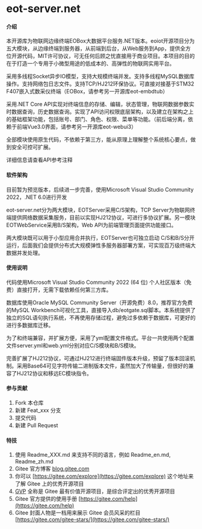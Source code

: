 # eot-server.net

#### 介绍
本开源库为物联网边缘终端EOBox大数据平台服务.NET版本。eoiot开源项目分为五大模块，从边缘终端到服务器，从前端到后台，从Web服务到App，提供全方位开源代码，MIT许可协议，可无任何后顾之忧直接用于商业项目。本项目的目的在于打造一个专用于小微型用途的低成本的、高弹性的物联网实用平台。

采用多线程Socket异步IO模型，支持大规模终端并发。支持多线程MySQL数据库操作。支持网络包日志文件。支持TCP/HJ212环保协议。可直接对接基于STM32 F407嵌入式数采仪终端（EOBox，请参考另一开源库eot-embdtub）

采用.NET Core API实现对终端信息的存储、编辑，状态管理，物联网数据参数实时数据查询，历史数据查询。实现了API访问权限底层架构，以及建立在架构之上的基础框架功能，包括账号、部门、角色、权限、菜单等功能。（前后端分离，依赖于前端Vue3.0界面，请参考另一开源库eot-webui3）

全部模块使用原生代码，不依赖于第三方，能从原理上理解整个系统核心要点，做到安全可控可扩展。

详细信息请查看API参考注释

#### 软件架构
目前暂为预览版本，后续进一步完善，使用Microsoft Visual Studio Community 2022，.NET 6.0进行开发

eot-server.net分为两大模块，EOTServer采用C/S架构，TCP Server为物联网终端提供网络数据采集服务，目前以实现HJ212协议，可进行多协议扩展。另一模块EOTWebService采用B/S架构，Web API为前端管理页面提供功能接口。

两大模块既可以用于小型应用合并执行，EOTServer也可独立启动 C/S和B/S分开运行，后面我们会提供分布式大规模弹性多服务器部署方案，可实现百万级终端大数据并发处理。

#### 使用说明
代码使用Microsoft Visual Studio Community 2022 (64 位) 个人社区版本（免费）直接打开，无需下载依赖任何第三方库。

数据库使用Oracle MySQL Community Server（开源免费）8.0，推荐官方免费的MySQL Workbench可视化工具，直接导入db/eotgate.sql脚本。本系统提供了独立的SQL语句执行系统，不再使用存储过程，避免过多依赖于数据库，可更好的进行多数据库迁移。

为了和终端兼容，并扩展方便，采用了yml配置文件格式。平台一共使用两个配置文件server.yml和web.yml分别对应C/S模块和B/S模块。

完善扩展了HJ212协议，可通过HJ212进行终端固件版本升级，预留了版本回滚机制。采用Base64可见字符传输二进制版本文件，虽然加大了传输量，但很好的兼容了HJ212协议和移远EC模块指令。


#### 参与贡献

1.  Fork 本仓库
2.  新建 Feat_xxx 分支
3.  提交代码
4.  新建 Pull Request


#### 特技

1.  使用 Readme\_XXX.md 来支持不同的语言，例如 Readme\_en.md, Readme\_zh.md
2.  Gitee 官方博客 [blog.gitee.com](https://blog.gitee.com)
3.  你可以 [https://gitee.com/explore](https://gitee.com/explore) 这个地址来了解 Gitee 上的优秀开源项目
4.  [GVP](https://gitee.com/gvp) 全称是 Gitee 最有价值开源项目，是综合评定出的优秀开源项目
5.  Gitee 官方提供的使用手册 [https://gitee.com/help](https://gitee.com/help)
6.  Gitee 封面人物是一档用来展示 Gitee 会员风采的栏目 [https://gitee.com/gitee-stars/](https://gitee.com/gitee-stars/)
